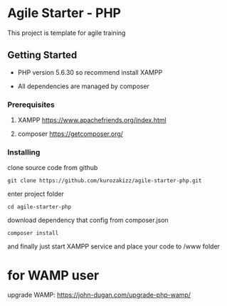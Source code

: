 # Agile Starter - PHP

This project is template for agile training

## Getting Started

- PHP version 5.6.30 so recommend install XAMPP

- All dependencies are managed by composer

### Prerequisites

1. XAMPP https://www.apachefriends.org/index.html

2. composer https://getcomposer.org/

### Installing

clone source code from github

```
git clone https://github.com/kurozakizz/agile-starter-php.git
```

enter project folder

```
cd agile-starter-php
```

download dependency that config from composer.json

```
composer install
```

and finally just start XAMPP service and place your code to /www folder

# for WAMP user
upgrade WAMP: https://john-dugan.com/upgrade-php-wamp/
